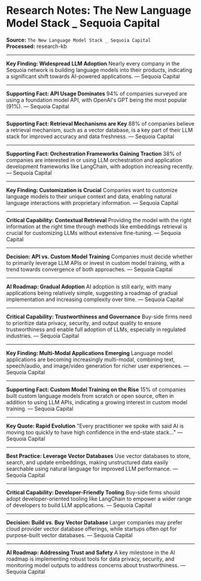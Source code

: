 # Research Notes: The New Language Model Stack _ Sequoia Capital

**Source:** `The New Language Model Stack _ Sequoia Capital`  
**Processed:** research-kb

---

**Key Finding: Widespread LLM Adoption**
Nearly every company in the Sequoia network is building language models into their products, indicating a significant shift towards AI-powered applications. — Sequoia Capital

---

**Supporting Fact: API Usage Dominates**
94% of companies surveyed are using a foundation model API, with OpenAI's GPT being the most popular (91%). — Sequoia Capital

---

**Supporting Fact: Retrieval Mechanisms are Key**
88% of companies believe a retrieval mechanism, such as a vector database, is a key part of their LLM stack for improved accuracy and data freshness. — Sequoia Capital

---

**Supporting Fact: Orchestration Frameworks Gaining Traction**
38% of companies are interested in or using LLM orchestration and application development frameworks like LangChain, with adoption increasing recently. — Sequoia Capital

---

**Key Finding: Customization is Crucial**
Companies want to customize language models to their unique context and data, enabling natural language interactions with proprietary information. — Sequoia Capital

---

**Critical Capability: Contextual Retrieval**
Providing the model with the right information at the right time through methods like embeddings retrieval is crucial for customizing LLMs without extensive fine-tuning. — Sequoia Capital

---

**Decision: API vs. Custom Model Training**
Companies must decide whether to primarily leverage LLM APIs or invest in custom model training, with a trend towards convergence of both approaches. — Sequoia Capital

---

**AI Roadmap: Gradual Adoption**
AI adoption is still early, with many applications being relatively simple, suggesting a roadmap of gradual implementation and increasing complexity over time. — Sequoia Capital

---

**Critical Capability: Trustworthiness and Governance**
Buy-side firms need to prioritize data privacy, security, and output quality to ensure trustworthiness and enable full adoption of LLMs, especially in regulated industries. — Sequoia Capital

---

**Key Finding: Multi-Modal Applications Emerging**
Language model applications are becoming increasingly multi-modal, combining text, speech/audio, and image/video generation for richer user experiences. — Sequoia Capital

---

**Supporting Fact: Custom Model Training on the Rise**
15% of companies built custom language models from scratch or open source, often in addition to using LLM APIs, indicating a growing interest in custom model training. — Sequoia Capital

---

**Key Quote: Rapid Evolution**
"Every practitioner we spoke with said AI is moving too quickly to have high confidence in the end-state stack..." — Sequoia Capital

---

**Best Practice: Leverage Vector Databases**
Use vector databases to store, search, and update embeddings, making unstructured data easily searchable using natural language for improved LLM performance. — Sequoia Capital

---

**Critical Capability: Developer-Friendly Tooling**
Buy-side firms should adopt developer-oriented tooling like LangChain to empower a wider range of developers to build LLM applications. — Sequoia Capital

---

**Decision: Build vs. Buy Vector Database**
Larger companies may prefer cloud provider vector database offerings, while startups often opt for purpose-built vector databases. — Sequoia Capital

---

**AI Roadmap: Addressing Trust and Safety**
A key milestone in the AI roadmap is implementing robust tools for data privacy, security, and monitoring model outputs to address concerns about trustworthiness. — Sequoia Capital